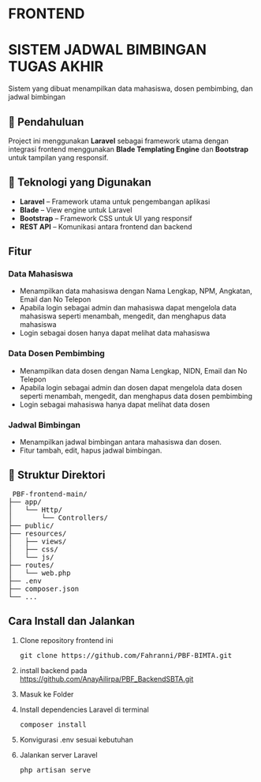 # FRONTEND
# SISTEM JADWAL BIMBINGAN TUGAS AKHIR
Sistem yang dibuat menampilkan data mahasiswa, dosen pembimbing, dan jadwal bimbingan

## 📌 Pendahuluan
Project ini menggunakan **Laravel** sebagai framework utama dengan integrasi frontend menggunakan **Blade Templating Engine** dan **Bootstrap** untuk tampilan yang responsif.  

## 🚀 Teknologi yang Digunakan
- **Laravel** – Framework utama untuk pengembangan aplikasi
- **Blade** – View engine untuk Laravel
- **Bootstrap** – Framework CSS untuk UI yang responsif
- **REST API** – Komunikasi antara frontend dan backend

## Fitur
### Data Mahasiswa
- Menampilkan data mahasiswa dengan Nama Lengkap, NPM, Angkatan, Email dan No Telepon
- Apabila login sebagai admin dan mahasiswa dapat mengelola data mahasiswa seperti menambah, mengedit, dan menghapus data mahasiswa
- Login sebagai dosen hanya dapat melihat data mahasiswa

### Data Dosen Pembimbing
- Menampilkan data dosen dengan Nama Lengkap, NIDN, Email dan No Telepon
- Apabila login sebagai admin dan dosen dapat mengelola data dosen seperti menambah, mengedit, dan menghapus data dosen pembimbing
- Login sebagai mahasiswa hanya dapat melihat data dosen
  
### Jadwal Bimbingan
- Menampilkan jadwal bimbingan antara mahasiswa dan dosen.
- Fitur tambah, edit, hapus jadwal bimbingan.

## 📁 Struktur Direktori
<pre> PBF-frontend-main/
├── app/
│   └── Http/
│       └── Controllers/
├── public/
├── resources/
│   ├── views/
│   ├── css/
│   └── js/
├── routes/
│   └── web.php
├── .env
├── composer.json
└── ...</pre>

## Cara Install dan Jalankan
1. Clone repository frontend ini
   <pre>git clone https://github.com/Fahranni/PBF-BIMTA.git </pre>
   
3. install backend pada https://github.com/AnayAilirpa/PBF_BackendSBTA.git

4. Masuk ke Folder
   
6. Install dependencies Laravel di terminal
   <pre>composer install</pre>
   
7. Konvigurasi .env sesuai kebutuhan
   
9. Jalankan server Laravel
    <pre>php artisan serve</pre>


